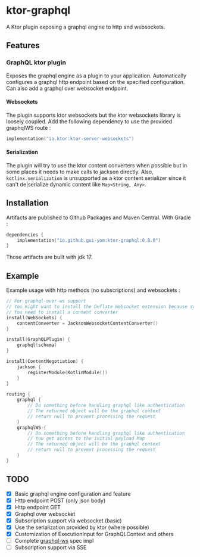 # ktor-graphql

A Ktor plugin exposing a graphql engine to http and websockets.

## Features

### GraphQL ktor plugin

Exposes the graphql engine as a plugin to your application. Automatically configures a graphql http endpoint based on
the specified configuration. Can also add a graphql over websocket endpoint.

#### Websockets

The plugin supports ktor websockets but the ktor websockets library is loosely coupled. Add the following dependency to use the provided graphqlWS route :
```kotlin
implementation("io.ktor:ktor-server-websockets")
```

#### Serialization

The plugin will try to use the ktor content converters when possible but in some places it needs to make calls to
jackson directly.
Also, `kotlinx.serialization` is unsupported as a ktor content serializer since it can't de|serialize dynamic content
like `Map<String, Any>`.

## Installation

Artifacts are published to Github Packages and Maven Central. With Gradle :

```kotlin
dependencies {
    implementation("io.github.gui-yom:ktor-graphql:0.8.0")
}
```

Those artifacts are built with jdk 17.

## Example

Example usage with http methods (no subscriptions) and websockets :

```kotlin
// For graphql-over-ws support
// You might want to install the Deflate Websocket extension because some client libraries use it by default
// You need to install a content converter
install(WebSockets) {
    contentConverter = JacksonWebsocketContentConverter()
}

install(GraphQLPlugin) {
    graphql(schema)
}

install(ContentNegotiation) {
    jackson {
        registerModule(KotlinModule())
    }
}

routing {
    graphql {
        // Do something before handling graphql like authentication
        // The returned object will be the graphql context
        // return null to prevent processing the request
    }
    graphqlWS {
        // Do something before handling graphql like authentication
        // You get access to the initial payload Map
        // The returned object will be the graphql context
        // return null to prevent processing the request
    }
}
```

## TODO

- [x] Basic graphql engine configuration and feature
- [x] Http endpoint POST (only json body)
- [x] Http endpoint GET
- [x] Graphql over websocket
- [x] Subscription support via websocket (basic)
- [x] Use the serialization provided by ktor (where possible)
- [x] Customization of ExecutionInput for GraphQLContext and others
- [ ] Complete [graphql-ws](https://github.com/enisdenjo/graphql-ws/blob/master/PROTOCOL.md) spec impl
- [ ] Subscription support via SSE
